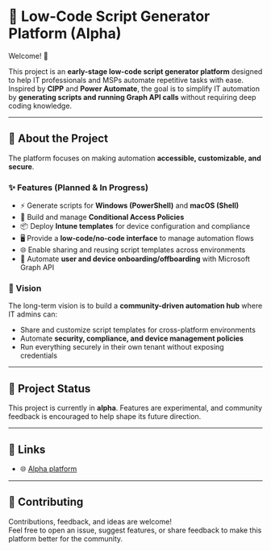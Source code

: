 # 🚀 Low-Code Script Generator Platform (Alpha)

Welcome! 👋  

This project is an **early-stage low-code script generator platform** designed to help IT professionals and MSPs automate repetitive tasks with ease.  
Inspired by **CIPP** and **Power Automate**, the goal is to simplify IT automation by **generating scripts and running Graph API calls** without requiring deep coding knowledge.  

---

## 📖 About the Project
The platform focuses on making automation **accessible, customizable, and secure**.  

### ✨ Features (Planned & In Progress)
- ⚡ Generate scripts for **Windows (PowerShell)** and **macOS (Shell)**  
- 🔐 Build and manage **Conditional Access Policies**  
- 📦 Deploy **Intune templates** for device configuration and compliance  
- 🖥️ Provide a **low-code/no-code interface** to manage automation flows  
- 🌐 Enable sharing and reusing script templates across environments  
- 🔄 Automate **user and device onboarding/offboarding** with Microsoft Graph API  

### 🎯 Vision
The long-term vision is to build a **community-driven automation hub** where IT admins can:  
- Share and customize script templates for cross-platform environments  
- Automate **security, compliance, and device management policies**  
- Run everything securely in their own tenant without exposing credentials  

---

## 🚧 Project Status
This project is currently in **alpha**. Features are experimental, and community feedback is encouraged to help shape its future direction.  

---

## 🔗 Links
- 🌐 [Alpha platform](https://siminiraah.org/)  

---

## 🙌 Contributing
Contributions, feedback, and ideas are welcome!  
Feel free to open an issue, suggest features, or share feedback to make this platform better for the community.
